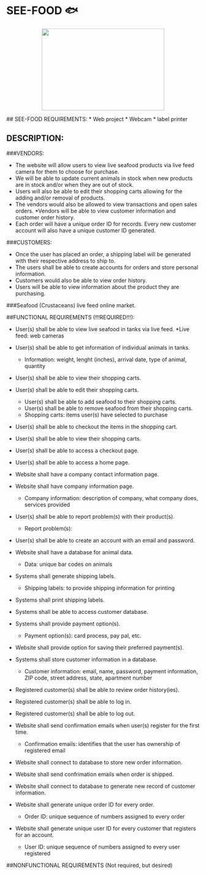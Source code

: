 # SEE-FOOD :fish:
<p align = "center">
<img src="http://clipartix.com/wp-content/uploads/2016/04/Crabs-crab-clipart-free-clip-art-images-clipartwiz.png" width="320" height="213">
					
</p>
## SEE-FOOD REQUIREMENTS: 
* Web project
* Webcam
* label printer


## DESCRIPTION:


###VENDORS:
    
* The website will allow users to view live seafood products via live feed camera for them to choose for purchase.
* We will be able to update current animals in stock when new products are in stock and/or when they are out of stock.
* Users will also be able to edit their shopping carts allowing for the adding and/or removal of products. 
* The vendors would also be allowed to view transactions and open sales orders. *Vendors will be able to view customer information and customer order history. 
* Each order will have a unique order ID for records. Every new customer account will also have a unique customer ID generated.


###CUSTOMERS: 

* Once the user has placed an order, a shipping label will be generated with their respective address to ship to. 
* The users shall be able to create accounts for orders and store personal information. 
* Customers would also be able to view order history.
* Users will be able to view information about the product they are purchasing.






###Seafood (Crustaceans) live feed online market.

##FUNCTIONAL REQUIREMENTS (!!!REQUIRED!!!): 
* User(s) shall be able to view live seafood in tanks via live feed.
     *Live feed: web cameras

* User(s) shall be able to get information of individual animals in tanks.
    * Information: weight, lenght (inches), arrival date, type of animal, quantity

* User(s) shall be able to view their shopping carts.

* User(s) shall be able to edit their shopping carts.
    * User(s) shall be able to add seafood to their shopping carts.
    * User(s) shall be able to remove seafood from their shopping carts.
    * Shopping carts: items user(s) have selected to purchase

* User(s) shall be able to checkout the items in the shopping cart.

* User(s) shall be able to view their shopping carts.

* User(s) shall be able to access a checkout page.

* User(s) shall be able to access a home page.

* Website shall have a company contact information page.

* Website shall have company information page.
    * Company information: description of company, what company does, services provided

* User(s) shall be able to report problem(s) with their product(s).
    * Report problem(s): 

* User(s) shall be able to create an account with an email and password.

* Website shall have a database for animal data.
    * Data: unique bar codes on animals

* Systems shall generate shipping labels.
    * Shipping labels: to provide shipping information for printing

* Systems shall print shipping labels.

* Systems shall be able to access customer database.

* Systems shall provide payment option(s).
    * Payment option(s): card process, pay pal, etc.

* Website shall provide option for saving their preferred payment(s).

* Systems shall store customer information in a database.
    * Customer information: email, name, password, payment information, ZIP code, street address, state, apartment number

* Registered customer(s) shall be able to review order history(ies).

* Registered customer(s) shall be able to log in.

* Registered customer(s) shall be able to log out.

* Website shall send confirmation emails when user(s) register for the first time.
    * Confirmation emails: identifies that the user has ownership of registered email

* Website shall connect to database to store new order information.

* Website shall send confrimation emails when order is shipped.

* Website shall connect to database to generate new record of customer information.

* Website shall generate unique order ID for every order.
    * Order ID: unique sequence of numbers assigned to every order

* Website shall generate unique user ID for every customer that registers for an account.
    * User ID: unique sequence of numbers assigned to every user registered



##NONFUNCTIONAL REQUIREMENTS (Not required, but desired)
